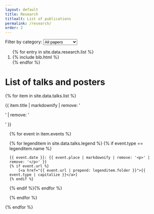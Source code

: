 ```yaml
---
layout: default
title: Research
titlealt: List of publications
permalink: /research/
order: 2
---
```


<p id="filter">Filter by category:
<select id="choosecategory">
  <option value="">All papers</option>{% for category in site.data.research.categories %}{% for attribute in category 
  %}<option value="{{ attribute[0] }}">{{ attribute[1] }}</option>{% endfor %}{% endfor %}
</select></p>

<ol class="bibliography">
{% for entry in site.data.research.list %}
<li>
{% include bib.html %}
</li>
{% endfor %}
</ol>

<script>
document.addEventListener('DOMContentLoaded', function() {
    var selector = document.getElementById('choosecategory');
    if (selector) {
        selector.addEventListener('change', function() {
            var selected = this.value;
            var entries = document.querySelectorAll('.row');
            entries.forEach(function(entry) {
                if (entry.id.includes('bib')) {
                    var categories = entry.getAttribute('categories');
                    if (categories.includes(selected)) {
                        entry.style.display = 'flex';
                    } else {
                        entry.style.display = 'none';
                    }
                }
            });
        });
    }
});
</script>

# List of talks and posters

{% for item in site.data.talks.list %}

{{ item.title | markdownify | remove: '<p>' | remove: '</p>' }}

<ul style="list-style-type: none; padding-inline-start: 1em;">
{% for event in item.events %}

<li style="margin-block-start: 1em; margin-block-end: 1em;">
{% for legenditem in site.data.talks.legend %}
{% if event.type == legenditem.name %}<span style="border: 1px solid var(--color-text); padding: 4px; border-radius: 5px; font-size: 0.6em; vertical-align: bottom; min-width: 13px; text-align: center;" class="{{ legenditem.icon }}"></span>
    
    {{ event.date }}: {{ event.place | markdownify | remove: '<p>' | remove: '</p>' }}
    {% if event.url %}
        [<a href="{{ event.url | prepend: legenditem.folder }}">{{ event.type | capitalize }}</a>]
    {% endif %}
    
{% endif %}{% endfor %}
</li>

{% endfor %}
</ul>
{% endfor %}
